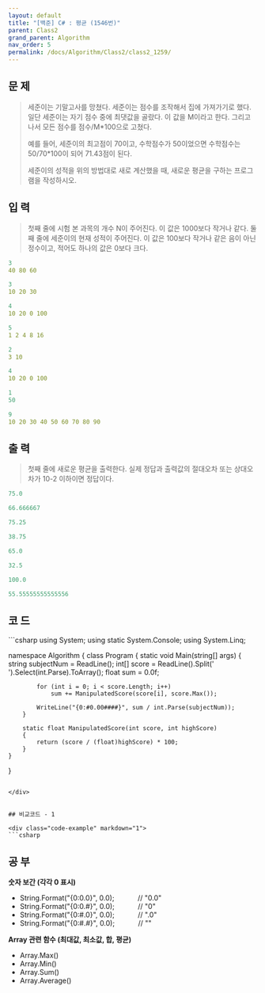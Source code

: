 ```yaml
---
layout: default
title: "[백준] C# : 평균 (1546번)"
parent: Class2
grand_parent: Algorithm
nav_order: 5
permalink: /docs/Algorithm/Class2/class2_1259/
---
```


## 문 제

> 세준이는 기말고사를 망쳤다. 세준이는 점수를 조작해서 집에 가져가기로 했다. 일단 세준이는 자기 점수 중에 최댓값을 골랐다. 이 값을 M이라고 한다. 그리고 나서 모든 점수를 점수/M\*100으로 고쳤다.
>
> 예를 들어, 세준이의 최고점이 70이고, 수학점수가 50이었으면 수학점수는 50/70\*100이 되어 71.43점이 된다.
>
> 세준이의 성적을 위의 방법대로 새로 계산했을 때, 새로운 평균을 구하는 프로그램을 작성하시오.

## 입 력

> 첫째 줄에 시험 본 과목의 개수 N이 주어진다. 이 값은 1000보다 작거나 같다. 둘째 줄에 세준이의 현재 성적이 주어진다. 이 값은 100보다 작거나 같은 음이 아닌 정수이고, 적어도 하나의 값은 0보다 크다.

```yaml
3
40 80 60
```

```yaml
3
10 20 30
```

```yaml
4
10 20 0 100
```

```yaml
5
1 2 4 8 16
```

```yaml
2
3 10
```

```yaml
4
10 20 0 100
```

```yaml
1
50
```

```yaml
9
10 20 30 40 50 60 70 80 90
```

## 출 력

> 첫째 줄에 새로운 평균을 출력한다. 실제 정답과 출력값의 절대오차 또는 상대오차가 10-2 이하이면 정답이다.

```yaml
75.0
```

```yaml
66.666667
```

```yaml
75.25
```

```yaml
38.75
```

```yaml
65.0
```

```yaml
32.5
```

```yaml
100.0
```

```yaml
55.55555555555556
```


## 코 드

<div class="code-example" markdown="1">
```csharp
using System;
using static System.Console;
using System.Linq;

namespace Algorithm
{
    class Program
    {
        static void Main(string[] args)
        {
            string subjectNum = ReadLine();
            int[] score = ReadLine().Split(' ').Select(int.Parse).ToArray();
            float sum = 0.0f;

            for (int i = 0; i < score.Length; i++)
                sum += ManipulatedScore(score[i], score.Max());

            WriteLine("{0:#0.00####}", sum / int.Parse(subjectNum));
        }

        static float ManipulatedScore(int score, int highScore)
        {
            return (score / (float)highScore) * 100;
        }
    }
}

```

</div>


## 비교코드 - 1

<div class="code-example" markdown="1">
```csharp
```

</div>


## 공 부

**숫자 보간 (각각 0 표시)**

- String.Format("{0:0.0}", 0.0);            // "0.0"
- String.Format("{0:0.#}", 0.0);            // "0"
- String.Format("{0:#.0}", 0.0);            // ".0"
- String.Format("{0:#.#}", 0.0);            // ""

**Array 관련 함수 (최대값, 최소값, 합, 평균)**

- Array.Max()
- Array.Min()
- Array.Sum()
- Array.Average()

